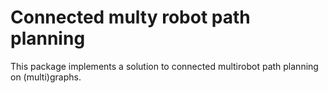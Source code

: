 # Connected multy robot path planning

This package implements a solution to connected multirobot path planning on (multi)graphs.
